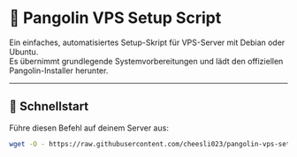# 🐧 Pangolin VPS Setup Script

Ein einfaches, automatisiertes Setup-Skript für VPS-Server mit Debian oder Ubuntu.  
Es übernimmt grundlegende Systemvorbereitungen und lädt den offiziellen Pangolin-Installer herunter.

---

## 🚀 Schnellstart

Führe diesen Befehl auf deinem Server aus:

```bash
wget -O - https://raw.githubusercontent.com/cheesli023/pangolin-vps-setup/main/install.sh | bash
